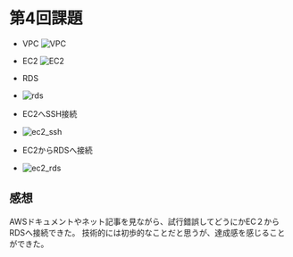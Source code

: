 # 第4回課題

* VPC
![VPC]()

* EC2
![EC2]()

* RDS
* ![rds]()

* EC2へSSH接続
* ![ec2_ssh]()

* EC2からRDSへ接続
* ![ec2_rds]()

## 感想
 AWSドキュメントやネット記事を見ながら、試行錯誤してどうにかEC２からRDSへ接続できた。
 技術的には初歩的なことだと思うが、達成感を感じることができた。
 
